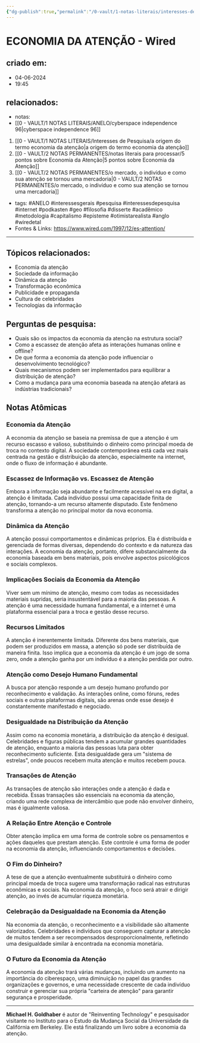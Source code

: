 ```yaml
---
{"dg-publish":true,"permalink":"/0-vault/1-notas-literais/interesses-de-pesquisa/economia-da-atencao-wired/","tags":["ANELO","interessesgerais","pesquisa","interessesdepesquisa","internet","podkasten","geo","filosofia","disserte","acadêmico","metodologia","capitalismo","episteme","otimistarealista","anglo","wiredetal"],"dgHomeLink":true,"dgShowLocalGraph":true,"dgShowFileTree":true,"dgEnableSearch":true,"noteIcon":""}
---
```


# ECONOMIA DA ATENÇÃO - Wired

## criado em: 
- 04-06-2024
- 19:45
## relacionados:
- notas:
- [[0 - VAULT/1 NOTAS LITERAIS/ANELO/cyberspace independence 96\|cyberspace independence 96]]
1. [[0 - VAULT/1 NOTAS LITERAIS/Interesses de Pesquisa/a origem do termo economia da atenção\|a origem do termo economia da atenção]]
2. [[0 - VAULT/2 NOTAS PERMANENTES/notas literais para processar/5 pontos sobre Economia da Atenção\|5 pontos sobre Economia da Atenção]]
3. [[0 - VAULT/2 NOTAS PERMANENTES/o mercado, o indivíduo e como sua atenção se tornou uma mercadoria\|0 - VAULT/2 NOTAS PERMANENTES/o mercado, o indivíduo e como sua atenção se tornou uma mercadoria]]
- tags: #ANELO #interessesgerais #pesquisa #interessesdepesquisa #internet #podkasten #geo #filosofia #disserte #acadêmico #metodologia #capitalismo #episteme #otimistarealista #anglo #wiredetal 
- Fontes & Links: https://www.wired.com/1997/12/es-attention/
---
## Tópicos relacionados:
- Economia da atenção
- Sociedade da informação
- Dinâmica da atenção
- Transformação econômica
- Publicidade e propaganda
- Cultura de celebridades
- Tecnologias da informação

## Perguntas de pesquisa:
- Quais são os impactos da economia da atenção na estrutura social?
- Como a escassez de atenção afeta as interações humanas online e offline?
- De que forma a economia da atenção pode influenciar o desenvolvimento tecnológico?
- Quais mecanismos podem ser implementados para equilibrar a distribuição de atenção?
- Como a mudança para uma economia baseada na atenção afetará as indústrias tradicionais?

## Notas Atômicas

### Economia da Atenção
A economia da atenção se baseia na premissa de que a atenção é um recurso escasso e valioso, substituindo o dinheiro como principal moeda de troca no contexto digital. A sociedade contemporânea está cada vez mais centrada na gestão e distribuição da atenção, especialmente na internet, onde o fluxo de informação é abundante.

### Escassez de Informação vs. Escassez de Atenção
Embora a informação seja abundante e facilmente acessível na era digital, a atenção é limitada. Cada indivíduo possui uma capacidade finita de atenção, tornando-a um recurso altamente disputado. Este fenômeno transforma a atenção no principal motor da nova economia.

### Dinâmica da Atenção
A atenção possui comportamentos e dinâmicas próprios. Ela é distribuída e gerenciada de formas diversas, dependendo do contexto e da natureza das interações. A economia da atenção, portanto, difere substancialmente da economia baseada em bens materiais, pois envolve aspectos psicológicos e sociais complexos.

### Implicações Sociais da Economia da Atenção
Viver sem um mínimo de atenção, mesmo com todas as necessidades materiais supridas, seria insustentável para a maioria das pessoas. A atenção é uma necessidade humana fundamental, e a internet é uma plataforma essencial para a troca e gestão desse recurso.

### Recursos Limitados
A atenção é inerentemente limitada. Diferente dos bens materiais, que podem ser produzidos em massa, a atenção só pode ser distribuída de maneira finita. Isso implica que a economia da atenção é um jogo de soma zero, onde a atenção ganha por um indivíduo é a atenção perdida por outro.

### Atenção como Desejo Humano Fundamental
A busca por atenção responde a um desejo humano profundo por reconhecimento e validação. As interações online, como fóruns, redes sociais e outras plataformas digitais, são arenas onde esse desejo é constantemente manifestado e negociado.

### Desigualdade na Distribuição da Atenção
Assim como na economia monetária, a distribuição da atenção é desigual. Celebridades e figuras públicas tendem a acumular grandes quantidades de atenção, enquanto a maioria das pessoas luta para obter reconhecimento suficiente. Esta desigualdade gera um "sistema de estrelas", onde poucos recebem muita atenção e muitos recebem pouca.

### Transações de Atenção
As transações de atenção são interações onde a atenção é dada e recebida. Essas transações são essenciais na economia da atenção, criando uma rede complexa de intercâmbio que pode não envolver dinheiro, mas é igualmente valiosa.

### A Relação Entre Atenção e Controle
Obter atenção implica em uma forma de controle sobre os pensamentos e ações daqueles que prestam atenção. Este controle é uma forma de poder na economia da atenção, influenciando comportamentos e decisões.

### O Fim do Dinheiro?
A tese de que a atenção eventualmente substituirá o dinheiro como principal moeda de troca sugere uma transformação radical nas estruturas econômicas e sociais. Na economia da atenção, o foco será atrair e dirigir atenção, ao invés de acumular riqueza monetária.

### Celebração da Desigualdade na Economia da Atenção
Na economia da atenção, o reconhecimento e a visibilidade são altamente valorizados. Celebridades e indivíduos que conseguem capturar a atenção de muitos tendem a ser recompensados desproporcionalmente, refletindo uma desigualdade similar à encontrada na economia monetária.

### O Futuro da Economia da Atenção
A economia da atenção trará várias mudanças, incluindo um aumento na importância do ciberespaço, uma diminuição no papel das grandes organizações e governos, e uma necessidade crescente de cada indivíduo construir e gerenciar sua própria "carteira de atenção" para garantir segurança e prosperidade.

---

**Michael H. Goldhaber** é autor de "Reinventing Technology" e pesquisador visitante no Instituto para o Estudo da Mudança Social da Universidade da Califórnia em Berkeley. Ele está finalizando um livro sobre a economia da atenção.